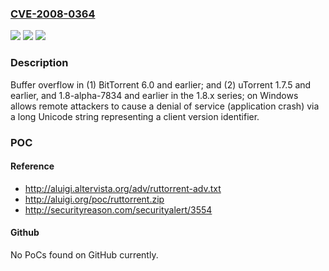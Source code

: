 ### [CVE-2008-0364](https://cve.mitre.org/cgi-bin/cvename.cgi?name=CVE-2008-0364)
![](https://img.shields.io/static/v1?label=Product&message=n%2Fa&color=blue)
![](https://img.shields.io/static/v1?label=Version&message=n%2Fa&color=blue)
![](https://img.shields.io/static/v1?label=Vulnerability&message=n%2Fa&color=brighgreen)

### Description

Buffer overflow in (1) BitTorrent 6.0 and earlier; and (2) uTorrent 1.7.5 and earlier, and 1.8-alpha-7834 and earlier in the 1.8.x series; on Windows allows remote attackers to cause a denial of service (application crash) via a long Unicode string representing a client version identifier.

### POC

#### Reference
- http://aluigi.altervista.org/adv/ruttorrent-adv.txt
- http://aluigi.org/poc/ruttorrent.zip
- http://securityreason.com/securityalert/3554

#### Github
No PoCs found on GitHub currently.

